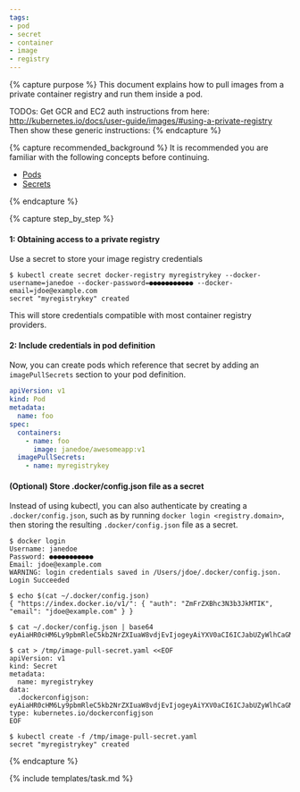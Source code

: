 ```yaml
---
tags:
- pod
- secret
- container
- image
- registry
---
```

{% capture purpose %}
This document explains how to pull images from a private container registry and run them inside a pod.

TODOs: Get GCR and EC2 auth instructions from here: 
http://kubernetes.io/docs/user-guide/images/#using-a-private-registry
Then show these generic instructions:
{% endcapture %}

{% capture recommended_background %}
It is recommended you are familiar with the following concepts before continuing.

- [Pods](/docs/pod/)
- [Secrets](/docs/secret/)

{% endcapture %}

{% capture step_by_step %}
#### 1: Obtaining access to a private registry

Use a secret to store your image registry credentials

```shell
$ kubectl create secret docker-registry myregistrykey --docker-username=janedoe --docker-password=●●●●●●●●●●● --docker-email=jdoe@example.com
secret "myregistrykey" created
```

This will store credentials compatible with most container registry providers.

#### 2: Include credentials in pod definition

Now, you can create pods which reference that secret by adding an `imagePullSecrets` section to your pod definition.

```yaml
apiVersion: v1
kind: Pod
metadata:
  name: foo
spec:
  containers:
    - name: foo
      image: janedoe/awesomeapp:v1
  imagePullSecrets:
    - name: myregistrykey
```

#### (Optional) Store .docker/config.json file as a secret

Instead of using kubectl, you can also authenticate by creating a `.docker/config.json`, such as by running `docker login <registry.domain>`,
then storing the resulting `.docker/config.json` file as a secret.

```shell
$ docker login
Username: janedoe
Password: ●●●●●●●●●●●
Email: jdoe@example.com
WARNING: login credentials saved in /Users/jdoe/.docker/config.json.
Login Succeeded

$ echo $(cat ~/.docker/config.json)
{ "https://index.docker.io/v1/": { "auth": "ZmFrZXBhc3N3b3JkMTIK", "email": "jdoe@example.com" } }

$ cat ~/.docker/config.json | base64
eyAiaHR0cHM6Ly9pbmRleC5kb2NrZXIuaW8vdjEvIjogeyAiYXV0aCI6ICJabUZyWlhCaGMzTjNiM0prTVRJSyIsICJlbWFpbCI6ICJqZG9lQGV4YW1wbGUuY29tIiB9IH0K

$ cat > /tmp/image-pull-secret.yaml <<EOF
apiVersion: v1
kind: Secret
metadata:
  name: myregistrykey
data:
  .dockerconfigjson: eyAiaHR0cHM6Ly9pbmRleC5kb2NrZXIuaW8vdjEvIjogeyAiYXV0aCI6ICJabUZyWlhCaGMzTjNiM0prTVRJSyIsICJlbWFpbCI6ICJqZG9lQGV4YW1wbGUuY29tIiB9IH0K
type: kubernetes.io/dockerconfigjson
EOF

$ kubectl create -f /tmp/image-pull-secret.yaml
secret "myregistrykey" created
```

{% endcapture %}

{% include templates/task.md %}
